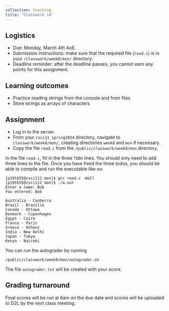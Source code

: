 ```yaml
---
collection: teaching
title: "Classwork 14"
---
```


## Logistics
* Due: Monday, March 4th AoE.
* Submission instructions: make sure that the required file (`read.c`) is in your
	`/classwork/week8/mon/` directory.
* Deadline reminder: after the deadline passes, you cannot earn any points for
	this assignment.

## Learning outcomes
* Practice reading strings from the console and from files
* Store strings as arrays of characters

## Assignment

* Log in to the server.
* From your `csci11_spring2024` directory, navigate to `classwork/week8/mon/`, creating directories `week8` and `mon` if necessary.
* Copy the file `read.c` from the `/public/classwork/week8/mon`
	directory.

In the file `read.c`, fill in the three `TODO` lines. You should only need to
add three lines to the file. Once you have fixed the three todos, you should be
able to compile and run the executable like so:

```
[p19t655@csci112 mon]$ gcc read.c -Wall
[p19t655@csci112 mon]$ ./a.out
Enter a name: Bob
You entered: Bob

Australia - Canberra
Brazil - Brasília
Canada - Ottawa
Denmark - Copenhagen
Egypt - Cairo
France - Paris
Greece - Athens
India - New Delhi
Japan - Tokyo
Kenya - Nairobi
```

You can run the autograder by running

```
/public/classwork/week8/mon/autograder.sh
```

The file `autograder.txt` will be created with your score.

## Grading turnaround
Final scores will be run at 6am on the due date and scores will be
uploaded to D2L by the next class meeting.
